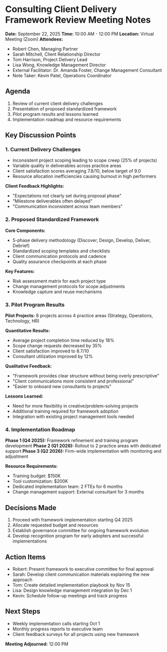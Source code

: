 # Consulting Client Delivery Framework Review Meeting Notes

**Date:** September 22, 2025
**Time:** 10:00 AM - 12:00 PM
**Location:** Virtual Meeting (Zoom)
**Attendees:**
- Robert Chen, Managing Partner
- Sarah Mitchell, Client Relationship Director
- Tom Harrison, Project Delivery Lead
- Lisa Wong, Knowledge Management Director
- External Facilitator: Dr. Amanda Foster, Change Management Consultant
- Note Taker: Kevin Patel, Operations Coordinator

## Agenda
1. Review of current client delivery challenges
2. Presentation of proposed standardized framework
3. Pilot program results and lessons learned
4. Implementation roadmap and resource requirements

## Key Discussion Points

### 1. Current Delivery Challenges
- Inconsistent project scoping leading to scope creep (25% of projects)
- Variable quality in deliverables across practice areas
- Client satisfaction scores averaging 7.8/10, below target of 9.0
- Resource allocation inefficiencies causing burnout in high performers

**Client Feedback Highlights:**
- "Expectations not clearly set during proposal phase"
- "Milestone deliverables often delayed"
- "Communication inconsistent across team members"

### 2. Proposed Standardized Framework
**Core Components:**
- 5-phase delivery methodology (Discover, Design, Develop, Deliver, Debrief)
- Standardized scoping templates and checklists
- Client communication protocols and cadence
- Quality assurance checkpoints at each phase

**Key Features:**
- Risk assessment matrix for each project type
- Change management protocols for scope adjustments
- Knowledge capture and reuse mechanisms

### 3. Pilot Program Results
**Pilot Projects:** 8 projects across 4 practice areas (Strategy, Operations, Technology, HR)

**Quantitative Results:**
- Average project completion time reduced by 18%
- Scope change requests decreased by 35%
- Client satisfaction improved to 8.7/10
- Consultant utilization improved by 12%

**Qualitative Feedback:**
- "Framework provides clear structure without being overly prescriptive"
- "Client communications more consistent and professional"
- "Easier to onboard new consultants to projects"

**Lessons Learned:**
- Need for more flexibility in creative/problem-solving projects
- Additional training required for framework adoption
- Integration with existing project management tools needed

### 4. Implementation Roadmap
**Phase 1 (Q4 2025):** Framework refinement and training program development
**Phase 2 (Q1 2026):** Rollout to 2 practice areas with dedicated support
**Phase 3 (Q2 2026):** Firm-wide implementation with monitoring and adjustment

**Resource Requirements:**
- Training budget: $150K
- Tool customization: $200K
- Dedicated implementation team: 2 FTEs for 6 months
- Change management support: External consultant for 3 months

## Decisions Made
1. Proceed with framework implementation starting Q4 2025
2. Allocate requested budget and resources
3. Establish governance committee for ongoing framework evolution
4. Develop recognition program for early adopters and successful implementations

## Action Items
- Robert: Present framework to executive committee for final approval
- Sarah: Develop client communication materials explaining the new approach
- Tom: Create detailed implementation playbook by Nov 15
- Lisa: Design knowledge management integration by Dec 1
- Kevin: Schedule follow-up meetings and track progress

## Next Steps
- Weekly implementation calls starting Oct 1
- Monthly progress reports to executive team
- Client feedback surveys for all projects using new framework

**Meeting Adjourned:** 12:00 PM
